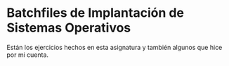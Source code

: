 # Batchfiles de Implantación de Sistemas Operativos
Están los ejercicios hechos en esta asignatura y también algunos que hice por
mi cuenta.
